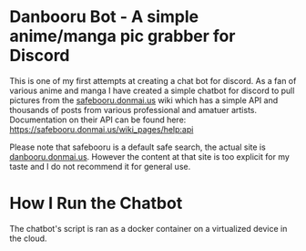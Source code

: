 # Danbooru Bot - A simple anime/manga pic grabber for Discord

This is one of my first attempts at creating a chat bot for discord. As a fan of various anime and manga I have created a simple chatbot for discord to pull pictures from the [safebooru.donmai.us](https://safebooru.donmai.us) wiki which has a simple API and thousands of posts from various professional and amatuer artists. Documentation on their API can be found here: https://safebooru.donmai.us/wiki_pages/help:api 

Please note that safebooru is a default safe search, the actual site is [danbooru.donmai.us](https://danbooru.donmai.us). However the content at that site is too explicit for my taste and I do not recommend it for general use.

# How I Run the Chatbot

The chatbot's script is ran as a docker container on a virtualized device in the cloud.